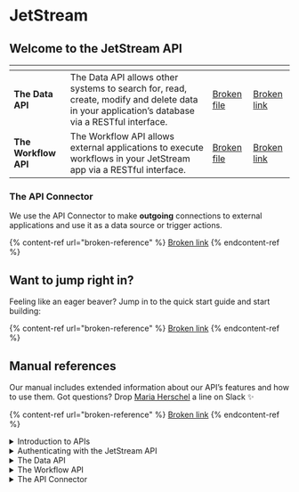 # JetStream

## Welcome to the JetStream API

<table data-card-size="large" data-view="cards" data-full-width="true"><thead><tr><th></th><th></th><th data-hidden data-card-cover data-type="files"></th><th data-hidden data-card-target data-type="content-ref"></th></tr></thead><tbody><tr><td><strong>The Data API</strong></td><td>The Data API allows other systems to search for, read, create, modify and delete data in your application’s database via a RESTful interface.</td><td><a href="broken-reference">Broken file</a></td><td><a href="broken-reference">Broken link</a></td></tr><tr><td><strong>The Workflow API</strong></td><td>The Workflow API allows external applications to execute workflows in your JetStream app via a RESTful interface.</td><td><a href="broken-reference">Broken file</a></td><td><a href="broken-reference">Broken link</a></td></tr></tbody></table>

### The API Connector

We use the API Connector to make **outgoing** connections to external applications and use it as a data source or trigger actions.&#x20;

{% content-ref url="broken-reference" %}
[Broken link](broken-reference)
{% endcontent-ref %}



## Want to jump right in?

Feeling like an eager beaver? Jump in to the quick start guide and start building:

{% content-ref url="broken-reference" %}
[Broken link](broken-reference)
{% endcontent-ref %}

## Manual references

Our manual includes extended information about our API’s features and how to use them. Got questions? Drop [Maria Herschel](http://127.0.0.1:5000/u/PhUGodIRURMKrXxd4gJE1B6atPu2 "mention") a line on Slack :sparkles:

{% content-ref url="broken-reference" %}
[Broken link](broken-reference)
{% endcontent-ref %}

<details>

<summary>Introduction to APIs</summary>

This article series takes an in-depth look at what exactly an API is and how you can both set up an API in JetStream and connect to external APIs in different ways.

Article: [Introduction to APIs](broken-reference)\
Video: [Introduction to APIs](https://www.youtube.com/watch?v=nO8PSqeJaWk\&t=745s)\
Article: [What is a RESTful API?](broken-reference)

</details>

<details>

<summary>Authenticating with the JetStream API</summary>

Authentication is the process of identifying **who** the client is in order to determine what they have access to.\
\
Article series: [The JetStream API and authentication](broken-reference)\
\
\
**Authentication types**\
The JetStream API lets clients authenticate in different ways:\
\
Article: [Accessing the JetStream API without authentication](broken-reference)\
Article: [Accessing the JetStream API authenticated as a User](broken-reference)\
Article: [Accessing the JetStream API authenticated as an admin](broken-reference)\


**How to set up authentication in the external system**\
The JetStream uses the bearer token method to authenticate clients.

Article: [How to set up authentication in an external app](broken-reference)

</details>

<details>

<summary>The Data API</summary>

The Data API lets you set up an API in your JetStream application that accepts **incoming** **requests** to search for, read, create, edit and delete entries in your database.\
\
Article series: [The Data API](broken-reference)

</details>

<details>

<summary>The Workflow API</summary>

The Data API lets you set up an API in your JetStream application that accepts **incoming** **requests** to trigger workflows.\
\
Article series: [The Workflow API](broken-reference)

</details>

<details>

<summary>The API Connector</summary>

The API Connector lets you connect to external RESTful APIs to trigger workflows or to use as a data source.\
\
Article series: [The API Connector](broken-reference)

</details>
